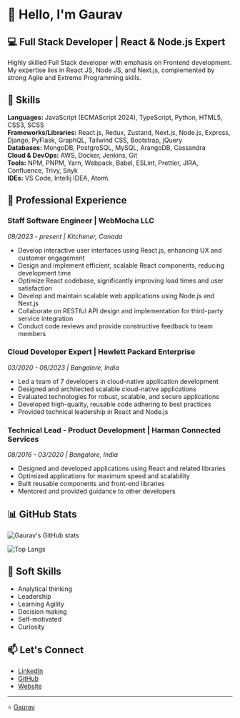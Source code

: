 # 👋 Hello, I'm Gaurav

## 💻 Full Stack Developer | React & Node.js Expert

Highly skilled Full Stack developer with emphasis on Frontend development. My expertise lies in React JS, Node JS, and Next.js, complemented by strong Agile and Extreme Programming skills.

## 🚀 Skills

**Languages:** JavaScript (ECMAScript 2024), TypeScript, Python, HTML5, CSS3, SCSS\
**Frameworks/Libraries:** React.js, Redux, Zustand, Next.js, Node.js, Express, Django, PyFlask, GraphQL, Tailwind CSS, Bootstrap, jQuery\
**Databases:** MongoDB, PostgreSQL, MySQL, ArangoDB, Cassandra\
**Cloud & DevOps:** AWS, Docker, Jenkins, Git\
**Tools:** NPM, PNPM, Yarn, Webpack, Babel, ESLint, Prettier, JIRA, Confluence, Trivy, Snyk\
**IDEs:** VS Code, Intellij IDEA, Atom\

## 💼 Professional Experience

### Staff Software Engineer | WebMocha LLC
*09/2023 - present | Kitchener, Canada*

- Develop interactive user interfaces using React.js, enhancing UX and customer engagement
- Design and implement efficient, scalable React components, reducing development time
- Optimize React codebase, significantly improving load times and user satisfaction
- Develop and maintain scalable web applications using Node.js and Next.js
- Collaborate on RESTful API design and implementation for third-party service integration
- Conduct code reviews and provide constructive feedback to team members

### Cloud Developer Expert | Hewlett Packard Enterprise
*03/2020 - 08/2023 | Bangalore, India*

- Led a team of 7 developers in cloud-native application development
- Designed and architected scalable cloud-native applications
- Evaluated technologies for robust, scalable, and secure applications
- Developed high-quality, reusable code adhering to best practices
- Provided technical leadership in React and Node.js

### Technical Lead - Product Development | Harman Connected Services
*08/2016 - 03/2020 | Bangalore, India*

- Designed and developed applications using React and related libraries
- Optimized applications for maximum speed and scalability
- Built reusable components and front-end libraries
- Mentored and provided guidance to other developers

## 📊 GitHub Stats

![Gaurav's GitHub stats](https://github-readme-stats-git-master-gaurav-quasars-projects.vercel.app/api?username=gaurav-quasar&count_private=true&theme=radical&include_all_commits=true&show=lines,prs_merged,prs_merged_percentage)

![Top Langs](https://github-readme-stats-gaurav-quasars-projects.vercel.app/api/top-langs/?username=gaurav-quasar&theme=radical&cache_seconds=1800)

## 🌟 Soft Skills

- Analytical thinking
- Leadership
- Learning Agility
- Decision making
- Self-motivated
- Curiosity

## 📫 Let's Connect
- [LinkedIn](https://www.linkedin.com/in/gaurav-quasar)
- [GitHub](https://github.com/gaurav-quasar)
- [Website](http://www.gaurav-quasar.com/)

---

⭐️ [Gaurav](https://github.com/gaurav-quasar)
